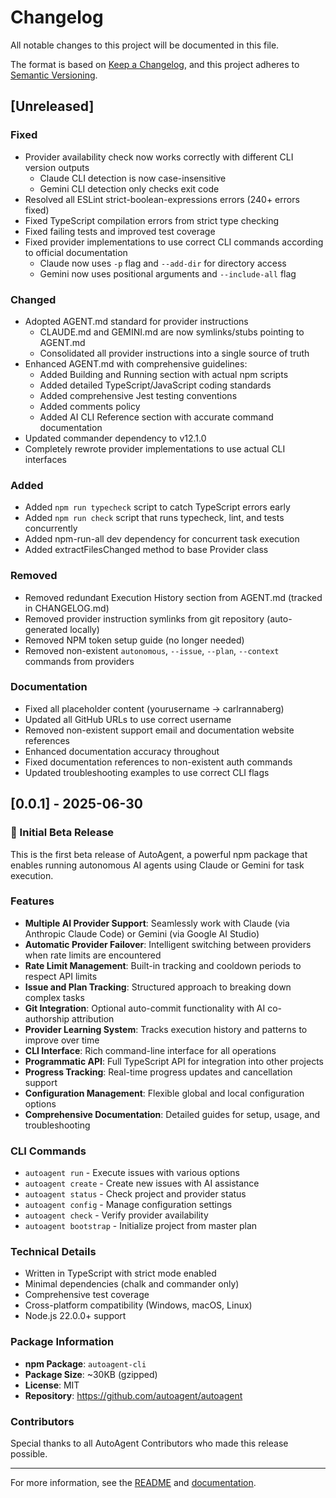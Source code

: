 # Changelog

All notable changes to this project will be documented in this file.

The format is based on [Keep a Changelog](https://keepachangelog.com/en/1.0.0/),
and this project adheres to [Semantic Versioning](https://semver.org/spec/v2.0.0.html).

## [Unreleased]

### Fixed
- Provider availability check now works correctly with different CLI version outputs
  - Claude CLI detection is now case-insensitive
  - Gemini CLI detection only checks exit code
- Resolved all ESLint strict-boolean-expressions errors (240+ errors fixed)
- Fixed TypeScript compilation errors from strict type checking
- Fixed failing tests and improved test coverage
- Fixed provider implementations to use correct CLI commands according to official documentation
  - Claude now uses `-p` flag and `--add-dir` for directory access
  - Gemini now uses positional arguments and `--include-all` flag

### Changed
- Adopted AGENT.md standard for provider instructions
  - CLAUDE.md and GEMINI.md are now symlinks/stubs pointing to AGENT.md
  - Consolidated all provider instructions into a single source of truth
- Enhanced AGENT.md with comprehensive guidelines:
  - Added Building and Running section with actual npm scripts
  - Added detailed TypeScript/JavaScript coding standards
  - Added comprehensive Jest testing conventions
  - Added comments policy
  - Added AI CLI Reference section with accurate command documentation
- Updated commander dependency to v12.1.0
- Completely rewrote provider implementations to use actual CLI interfaces

### Added
- Added `npm run typecheck` script to catch TypeScript errors early
- Added `npm run check` script that runs typecheck, lint, and tests concurrently
- Added npm-run-all dev dependency for concurrent task execution
- Added extractFilesChanged method to base Provider class

### Removed
- Removed redundant Execution History section from AGENT.md (tracked in CHANGELOG.md)
- Removed provider instruction symlinks from git repository (auto-generated locally)
- Removed NPM token setup guide (no longer needed)
- Removed non-existent `autonomous`, `--issue`, `--plan`, `--context` commands from providers

### Documentation
- Fixed all placeholder content (yourusername → carlrannaberg)
- Updated all GitHub URLs to use correct username
- Removed non-existent support email and documentation website references
- Enhanced documentation accuracy throughout
- Fixed documentation references to non-existent auth commands
- Updated troubleshooting examples to use correct CLI flags

## [0.0.1] - 2025-06-30

### 🎉 Initial Beta Release

This is the first beta release of AutoAgent, a powerful npm package that enables running autonomous AI agents using Claude or Gemini for task execution.

### Features

- **Multiple AI Provider Support**: Seamlessly work with Claude (via Anthropic Claude Code) or Gemini (via Google AI Studio)
- **Automatic Provider Failover**: Intelligent switching between providers when rate limits are encountered
- **Rate Limit Management**: Built-in tracking and cooldown periods to respect API limits
- **Issue and Plan Tracking**: Structured approach to breaking down complex tasks
- **Git Integration**: Optional auto-commit functionality with AI co-authorship attribution
- **Provider Learning System**: Tracks execution history and patterns to improve over time
- **CLI Interface**: Rich command-line interface for all operations
- **Programmatic API**: Full TypeScript API for integration into other projects
- **Progress Tracking**: Real-time progress updates and cancellation support
- **Configuration Management**: Flexible global and local configuration options
- **Comprehensive Documentation**: Detailed guides for setup, usage, and troubleshooting

### CLI Commands

- `autoagent run` - Execute issues with various options
- `autoagent create` - Create new issues with AI assistance
- `autoagent status` - Check project and provider status
- `autoagent config` - Manage configuration settings
- `autoagent check` - Verify provider availability
- `autoagent bootstrap` - Initialize project from master plan

### Technical Details

- Written in TypeScript with strict mode enabled
- Minimal dependencies (chalk and commander only)
- Comprehensive test coverage
- Cross-platform compatibility (Windows, macOS, Linux)
- Node.js 22.0.0+ support

### Package Information

- **npm Package**: `autoagent-cli`
- **Package Size**: ~30KB (gzipped)
- **License**: MIT
- **Repository**: https://github.com/autoagent/autoagent

### Contributors

Special thanks to all AutoAgent Contributors who made this release possible.

---

For more information, see the [README](README.md) and [documentation](docs/).
